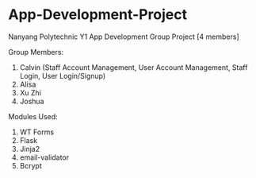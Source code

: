 # App-Development-Project
Nanyang Polytechnic Y1 App Development Group Project [4 members]

Group Members:
 1. Calvin (Staff Account Management, User Account Management, Staff Login, User Login/Signup)
 3. Alisa
 4. Xu Zhi
 5. Joshua

Modules Used:
 1. WT Forms
 2. Flask
 3. Jinja2
 4. email-validator
 5. Bcrypt

